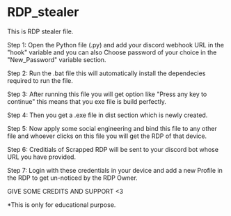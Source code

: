 # RDP_stealer

This is RDP stealer file.

Step 1: Open the Python file (.py) and add your discord webhook URL in the "hook" variable and you can also Choose password of your choice in the "New_Password" variable section.

Step 2: Run the .bat file this will automatically install the dependecies required to run the file.

Step 3: After running this file you will get option like "Press any key to continue" this means that you exe file is build perfectly.

Step 4: Then you get a .exe file in dist section which is newly created.

Step 5: Now apply some social engineering and bind this file to any other file and whoever clicks on this file you  will get the RDP of that device.

Step 6: Creditials of Scrapped RDP will be sent to your discord bot whose URL you have provided.

Step 7: Login with these credentials in your device and add a new Profile in the RDP to get un-noticed by the RDP Owner.

GIVE SOME CREDITS AND SUPPORT <3

*This is only for educational purpose.
